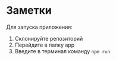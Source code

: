 # Заметки

Для запуска приложения:
1. Склонируйте репозиторий
2. Перейдите в папку app
3. Введите в терминал команду `npm run`